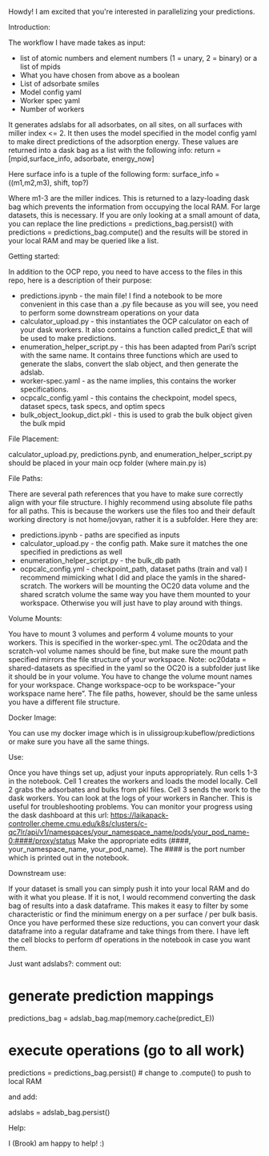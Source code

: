 Howdy! I am excited that you're interested in parallelizing your predictions.


Introduction:

The workflow I have made takes as input:
 - list of atomic numbers and element numbers (1 = unary, 2 = binary) or a list of mpids
 - What you have chosen from above as a boolean
 - List of adsorbate smiles
 - Model config yaml
 - Worker spec yaml
 - Number of workers

It generates adslabs for all adsorbates, on all sites, on all surfaces with miller index <= 2. It then uses the model specified in the model config yaml to make direct predictions of the adsorption energy. These values are returned into a dask bag as a list with the following info:
return = [mpid,surface_info, adsorbate, energy_now]

Here surface info is a tuple of the following form:
surface_info = ((m1,m2,m3), shift, top?)

Where m1-3 are the miller indices. This is returned to a lazy-loading dask bag which prevents the information from occupying the local RAM. For large datasets, this is necessary. If you are only looking at a small amount of data, you can replace the line 
predictions = predictions_bag.persist()
with 
predictions = predictions_bag.compute()
and the results will be stored in your local RAM and may be queried like a list.


Getting started:

In addition to the OCP repo, you need to have access to the files in this repo, here is a description of their purpose:
 - predictions.ipynb - the main file! I find a notebook to be more convenient in this case than a .py file because as you will see, you need to perform some downstream operations on your data
 - calculator_upload.py - this instantiates the OCP calculator on each of your dask workers. It also contains a function called predict_E that will be used to make predictions.
 - enumeration_helper_script.py - this has been adapted from Pari’s script with the same name. It contains three functions which are used to generate the slabs, convert the slab object, and then generate the adslab.
 - worker-spec.yaml - as the name implies, this contains the worker specifications.
 - ocpcalc_config.yaml - this contains the checkpoint, model specs, dataset specs, task specs, and optim specs
 - bulk_object_lookup_dict.pkl - this is used to grab the bulk object given the bulk mpid


File Placement:

calculator_upload.py, predictions.pynb, and enumeration_helper_script.py should be placed in your main ocp folder (where main.py is)


File Paths:

There are several path references that you have to make sure correctly align with your file structure. I highly recommend using absolute file paths for all paths. This is because the workers use the files too and their default working directory is not home/jovyan, rather it is a subfolder. Here they are:
 - predictions.ipynb - paths are specified as inputs
 - calculator_upload.py - the config path. Make sure it matches the one specified in predictions as well
 - enumeration_helper_script.py - the bulk_db path
 - ocpcalc_config.yml - checkpoint_path, dataset paths (train and val)
I recommend mimicking what I did and place the yamls in the shared-scratch. The workers will be mounting the OC20 data volume and the shared scratch volume the same way you have them mounted to your workspace. Otherwise you will just have to play around with things.


Volume Mounts:

You have to mount 3 volumes and perform 4 volume mounts to your workers. This is specified in the worker-spec.yml. The oc20data and the scratch-vol volume names should be fine, but make sure the mount path specified mirrors the file structure of your workspace.
Note: oc20data = shared-datasets as specified in the yaml so the OC20 is a subfolder just like it should be in your volume. You have to change the volume mount names for your workspace. Change workspace-ocp to be workspace-”your workspace name here”. The file paths, however, should be the same unless you have a different file structure.


Docker Image:

You can use my docker image which is in ulissigroup:kubeflow/predictions or make sure you have all the same things. 


Use:

Once you have things set up, adjust your inputs appropriately. Run cells 1-3 in the notebook. Cell 1 creates the workers and loads the model locally. Cell 2 grabs the adsorbates and bulks from pkl files. Cell 3 sends the work to the dask workers. You can look at the logs of your workers in Rancher. This is useful for troubleshooting problems. You can monitor your progress using the dask dashboard at this url:
https://laikapack-controller.cheme.cmu.edu/k8s/clusters/c-qc7lr/api/v1/namespaces/your_namespace_name/pods/your_pod_name-0:####/proxy/status
Make the appropriate edits (####, your_namespace_name, your_pod_name). The #### is the port number which is printed out in the notebook.


Downstream use:

If your dataset is small you can simply push it into your local RAM and do with it what you please. If it is not, I would recommend converting the dask bag of results into a dask dataframe. This makes it easy to filter by some characteristic or find the minimum energy on a per surface / per bulk basis. Once you have performed these size reductions, you can convert your dask dataframe into a regular dataframe and take things from there. I have left the cell blocks to perform df operations in the notebook in case you want them.


Just want adslabs?:
comment out: 

# generate prediction mappings
predictions_bag = adslab_bag.map(memory.cache(predict_E))

# execute operations (go to all work)
predictions = predictions_bag.persist() # change to .compute() to push to local RAM

and add:

adslabs = adslab_bag.persist()


Help:

I (Brook) am happy to help! :) 
